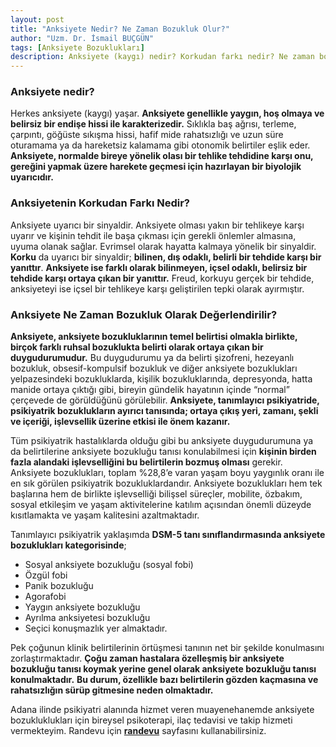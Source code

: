 ```yaml
---
layout: post
title: "Anksiyete Nedir? Ne Zaman Bozukluk Olur?"
author: "Uzm. Dr. İsmail BUÇGÜN"
tags: [Anksiyete Bozuklukları]
description: Anksiyete (kaygı) nedir? Korkudan farkı nedir? Ne zaman bozukluk olarak tanımlanır? Anksiyete bozuklukları nelerdir?
---
```


### Anksiyete nedir?
Herkes anksiyete (kaygı) yaşar. **Anksiyete genellikle yaygın, hoş olmaya ve belirsiz bir endişe hissi ile karakterizedir.** Sıklıkla baş ağrısı, terleme, çarpıntı, göğüste sıkışma hissi, hafif mide rahatsızlığı ve uzun süre oturamama ya da hareketsiz kalamama gibi otonomik belirtiler eşlik eder.
**Anksiyete, normalde bireye yönelik olası bir tehlike tehdidine karşı onu, gereğini yapmak üzere harekete geçmesi için hazırlayan bir biyolojik uyarıcıdır.** 

### Anksiyetenin Korkudan Farkı Nedir?
Anksiyete uyarıcı bir sinyaldir. Anksiyete olması yakın bir tehlikeye karşı uyarır ve kişinin tehdit ile başa çıkması için gerekli önlemler almasına, uyuma olanak sağlar. Evrimsel olarak hayatta kalmaya yönelik bir sinyaldir. **Korku** da uyarıcı bir sinyaldir; **bilinen, dış odaklı, belirli bir tehdide karşı bir yanıttır**. **Anksiyete ise farklı olarak bilinmeyen, içsel odaklı, belirsiz bir tehdide karşı ortaya çıkan bir yanıttır.** 
Freud, korkuyu gerçek bir tehdide, anksiyeteyi ise içsel bir tehlikeye karşı geliştirilen tepki olarak ayırmıştır.

### Anksiyete Ne Zaman Bozukluk Olarak Değerlendirilir?
**Anksiyete, anksiyete bozukluklarının temel belirtisi olmakla birlikte, birçok farklı ruhsal bozuklukta belirti olarak ortaya çıkan bir duygudurumudur.** Bu duygudurumu ya da belirti şizofreni, hezeyanlı bozukluk, obsesif-kompulsif bozukluk ve diğer anksiyete bozuklukları yelpazesindeki bozukluklarda, kişilik bozukluklarında, depresyonda, hatta manide ortaya çıktığı gibi, bireyin gündelik hayatının içinde “normal” çerçevede de görüldüğünü görülebilir. 
**Anksiyete, tanımlayıcı psikiyatride, psikiyatrik bozuklukların ayırıcı tanısında; ortaya çıkış yeri, zamanı, şekli ve içeriği, işlevsellik üzerine etkisi ile önem kazanır.**

Tüm psikiyatrik hastalıklarda olduğu gibi bu anksiyete duygudurumuna ya da belirtilerine anksiyete bozukluğu tanısı konulabilmesi için **kişinin birden fazla alandaki işlevselliğini bu belirtilerin bozmuş olması** gerekir.
Anksiyete bozuklukları, toplam %28,8’e varan yaşam boyu yaygınlık oranı ile en sık görülen psikiyatrik bozukluklardandır. Anksiyete bozuklukları hem tek başlarına hem de birlikte işlevselliği bilişsel süreçler, mobilite, özbakım, sosyal etkileşim ve yaşam aktivitelerine katılım açısından önemli düzeyde kısıtlamakta ve yaşam kalitesini azaltmaktadır. 

Tanımlayıcı psikiyatrik yaklaşımda **DSM-5 tanı sınıflandırmasında anksiyete bozuklukları kategorisinde**;
* Sosyal anksiyete bozukluğu (sosyal fobi)
* Özgül fobi
* Panik bozukluğu
* Agorafobi
* Yaygın anksiyete bozukluğu
* Ayrılma anksiyetesi bozukluğu
* Seçici konuşmazlık  yer almaktadır.


Pek çoğunun klinik belirtilerinin örtüşmesi tanının net bir şekilde konulmasını zorlaştırmaktadır. **Çoğu zaman hastalara özelleşmiş bir anksiyete bozukluğu tanısı koymak yerine genel olarak anksiyete bozukluğu tanısı konulmaktadır.** **Bu durum, özellikle bazı belirtilerin gözden kaçmasına ve rahatsızlığın sürüp gitmesine neden olmaktadır.** 


Adana ilinde psikiyatri alanında hizmet veren muayenehanemde anksiyete bozukluklukları için bireysel psikoterapi, ilaç tedavisi ve takip hizmeti vermekteyim. Randevu için **[randevu](/randevu)** sayfasını kullanabilirsiniz.